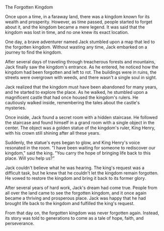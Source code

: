 The Forgotten Kingdom

Once upon a time, in a faraway land, there was a kingdom known for its wealth and prosperity. However, as time passed, people started to forget about it, and the kingdom became a mere legend. It was said that the kingdom was lost in time, and no one knew its exact location.

One day, a brave adventurer named Jack stumbled upon a map that led to the forgotten kingdom. Without wasting any time, Jack embarked on a journey to find the kingdom.

After several days of traveling through treacherous forests and mountains, Jack finally saw the kingdom's entrance. As he entered, he noticed how the kingdom had been forgotten and left to rot. The buildings were in ruins, the streets were overgrown with weeds, and there wasn't a single soul in sight.

Jack realized that the kingdom must have been abandoned for many years, and he started to explore the place. As he walked, he stumbled upon a magnificent castle that had once housed the kingdom's rulers. He cautiously walked inside, remembering the tales about the castle's mysteries.

Once inside, Jack found a secret room with a hidden staircase. He followed the staircase and found himself in a grand room with a single object in the center. The object was a golden statue of the kingdom's ruler, King Henry, with his crown still shining after all these years.

Suddenly, the statue's eyes began to glow, and King Henry's voice resonated in the room. "I have been waiting for someone to rediscover our kingdom," said the king. "You carry the hope of bringing life back to this place. Will you help us?"

Jack couldn't believe what he was hearing. The king's request was a difficult task, but he knew that he couldn't let the kingdom remain forgotten. He vowed to restore the kingdom and bring it back to its former glory.

After several years of hard work, Jack's dream had come true. People from all over the land came to see the forgotten kingdom, and it once again became a thriving and prosperous place. Jack was happy that he had brought life back to the kingdom and fulfilled the king's request.

From that day on, the forgotten kingdom was never forgotten again. Instead, its story was told to generations to come as a tale of hope, faith, and perseverance.